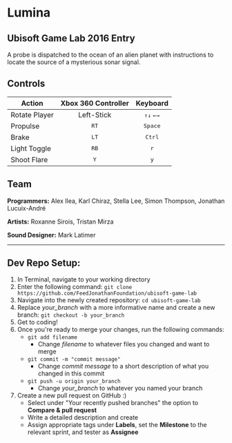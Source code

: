# Lumina
## Ubisoft Game Lab 2016 Entry

A probe is dispatched to the ocean of an alien planet with instructions to locate the source of a mysterious sonar signal.

## Controls
| Action        | Xbox 360 Controller | Keyboard                  |
| ------------- |:-------------------:| :------------------------:|
| Rotate Player | Left-Stick          | <kbd>&#8593;</kbd><kbd>&#8595;</kbd> <kbd>&#8592;</kbd><kbd>&#8594;</kbd>|
| Propulse      | <kbd>RT</kbd>       | <kbd>Space</kbd>          |
| Brake  	| <kbd>LT</kbd>       | <kbd>Ctrl</kbd>           |
| Light Toggle  | <kbd>RB</kbd>       | <kbd>r</kbd>              |
| Shoot Flare   | <kbd>Y</kbd>        | <kbd>y</kbd>              |


## Team
**Programmers:** Alex Ilea, Karl Chiraz, Stella Lee, Simon Thompson, Jonathan Lucuix-André

**Artists:** Roxanne Sirois, Tristan Mirza

**Sound Designer:** Mark Latimer

------------------

## Dev Repo Setup:

1. In Terminal, navigate to your working directory
2. Enter the following command: ```git clone https://github.com/FeedJonathanFoundation/ubisoft-game-lab```
3. Navigate into the newly created repository: ```cd ubisoft-game-lab```
4. Replace *your_branch* with a more informative name and create a new branch: ```git checkout -b your_branch```
5. Get to coding!
5. Once you're ready to merge your changes, run the following commands: 
	- ```git add filename```
		- Change *filename* to whatever files you changed and want to merge
	- ```git commit -m "commit message"```
		- Change *commit message* to a short description of what you changed in this commit
	- ```git push -u origin your_branch```
		- Change *your_branch* to whatever you named your branch
6. Create a new pull request on GitHub :)
	- Select under "Your recently pushed branches" the option to **Compare & pull request**
	- Write a detailed description and create
	- Assign appropriate tags under **Labels**, set the **Milestone** to the relevant sprint, and tester as **Assignee**




